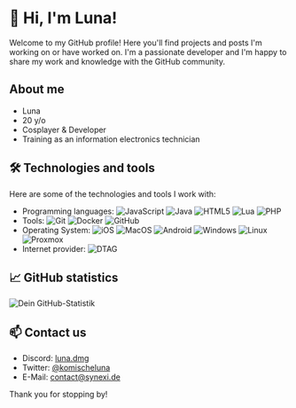 # 👋 Hi, I'm Luna!

Welcome to my GitHub profile! Here you'll find projects and posts I'm working on or have worked on. I'm a passionate developer and I'm happy to share my work and knowledge with the GitHub community.

## About me

- Luna
- 20 y/o
- Cosplayer & Developer
- Training as an information electronics technician

## 🛠 Technologies and tools

Here are some of the technologies and tools I work with:

- Programming languages: ![JavaScript](https://komischecdn.de/privat/github/javascript.svg) ![Java](https://komischecdn.de/privat/github/java.svg) ![HTML5](https://komischecdn.de/privat/github/html5.svg) ![Lua](https://komischecdn.de/privat/github/lua.svg) ![PHP](https://komischecdn.de/privat/github/php.svg)
- Tools: ![Git](https://komischecdn.de/privat/github/git.svg) ![Docker](https://komischecdn.de/privat/github/docker.svg) ![GitHub](https://komischecdn.de/privat/github/github.svg)
- Operating System: ![iOS](https://komischecdn.de/privat/github/ios.svg) ![MacOS](https://komischecdn.de/privat/github/macos.svg) ![Android](https://komischecdn.de/privat/github/android.svg) ![Windows](https://komischecdn.de/privat/github/windows.svg) ![Linux](https://komischecdn.de/privat/github/linux.svg) ![Proxmox](https://komischecdn.de/privat/github/proxmox.svg)
- Internet provider: ![DTAG](https://komischecdn.de/privat/github/deutsche-telekom.svg)

## 📈 GitHub statistics

![Dein GitHub-Statistik](https://github-readme-stats.vercel.app/api?username=komischeluna&show_icons=true&theme=radical)

## 📫 Contact us

- Discord: [luna.dmg](https://discordapp.com/users/322021890300444672)
- Twitter: [@komischeluna](https://twitter.com/KomischeLuna)
- E-Mail: [contact@synexi.de](mailto:contact@synexi.de)

Thank you for stopping by!
